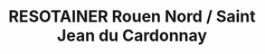 ---
title: "RESOTAINER Rouen Nord / Saint Jean du Cardonnay"
url: /saint-jean-du-cardonnay/resotainer-rouen-nord-saint-jean-du-cardonnay/
shop: location de stockage
---
